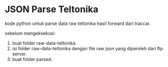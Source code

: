 # JSON Parse Teltonika
kode python untuk parse data raw teltonika hasil forward dari traccar.

sebelum mengeksekusi:
1. buat folder raw-data-teltonika.
2. isi folder raw-data-teltonika dengan file raw json yang diperoleh dari ftp server.
2. buat folder parsed.